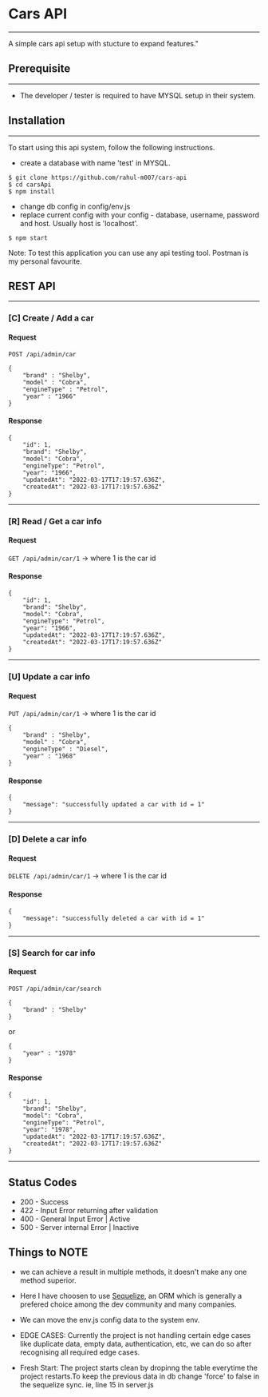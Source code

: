 # Cars API
***
A simple cars api setup with stucture to expand features."

## Prerequisite
***
* The developer / tester is required to have MYSQL setup in their system.

## Installation
***
To start using this api system, follow the following instructions. 

* create a database with name 'test' in MYSQL.
```
$ git clone https://github.com/rahul-m007/cars-api
$ cd carsApi
$ npm install
```
* change db config in config/env.js
* replace current config with your config - database, username, password and host. Usually host is 'localhost'.
```
$ npm start
```
Note: To test this application you can use any api testing tool. Postman is my personal favourite.

## REST API
***
### [C] Create / Add a car

#### Request
`POST /api/admin/car`

    {
        "brand" : "Shelby",
        "model" : "Cobra",
        "engineType" : "Petrol",
        "year" : "1966"
    }

#### Response
    {
        "id": 1,
        "brand": "Shelby",
        "model": "Cobra",
        "engineType": "Petrol",
        "year": "1966",
        "updatedAt": "2022-03-17T17:19:57.636Z",
        "createdAt": "2022-03-17T17:19:57.636Z"
    }

***

### [R] Read / Get a car info

#### Request
`GET /api/admin/car/1`  -> where 1 is the car id

#### Response
    {
        "id": 1,
        "brand": "Shelby",
        "model": "Cobra",
        "engineType": "Petrol",
        "year": "1966",
        "updatedAt": "2022-03-17T17:19:57.636Z",
        "createdAt": "2022-03-17T17:19:57.636Z"
    }

***

### [U] Update a car info
#### Request
`PUT /api/admin/car/1` -> where 1 is the car id

    {
        "brand" : "Shelby",
        "model" : "Cobra",
        "engineType" : "Diesel",
        "year" : "1968"
    }

#### Response

    {
        "message": "successfully updated a car with id = 1"
    }
***
### [D] Delete a car info
#### Request
`DELETE /api/admin/car/1` -> where 1 is the car id

#### Response
    {
        "message": "successfully deleted a car with id = 1"
    }
***
### [S] Search for car info
#### Request
`POST /api/admin/car/search`

    {
        "brand" : "Shelby"
    }

or

    {
        "year" : "1978"
    }

#### Response
    {
        "id": 1,
        "brand": "Shelby",
        "model": "Cobra",
        "engineType": "Petrol",
        "year": "1978",
        "updatedAt": "2022-03-17T17:19:57.636Z",
        "createdAt": "2022-03-17T17:19:57.636Z"
    }

***

## Status Codes
* 200 - Success
* 422 - Input Error returning after validation
* 400 - General Input Error | Active
* 500 - Server internal Error | Inactive


## Things to NOTE
* we can achieve a result in multiple methods, it doesn't make any one method superior.
* Here I have choosen to use [Sequelize]("https://sequelize.org/"), an ORM which is generally a prefered choice among the dev community and many companies.
* We can move the env.js config data to the system env.

* EDGE CASES: Currently the project is not handling certain edge cases like duplicate data, empty data, authentication, etc, we can do so after recognising all required edge cases.

* Fresh Start: The project starts clean by dropinng the table everytime the project restarts.To keep the previous data in db change 'force' to false in the sequelize sync.
ie, line 15 in server.js 